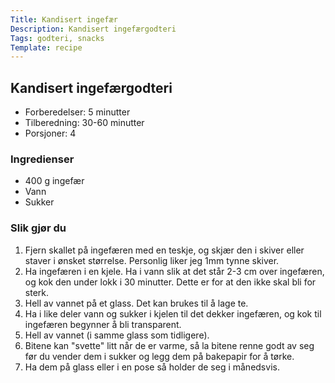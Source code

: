 ```yaml
---
Title: Kandisert ingefær
Description: Kandisert ingefærgodteri
Tags: godteri, snacks
Template: recipe
---
```

## Kandisert ingefærgodteri
<!-- ![Naan bread](%assets_url%/naan.jpg) -->

- Forberedelser: 5 minutter
- Tilberedning: 30-60 minutter
- Porsjoner: 4

### Ingredienser
<!-- for eksempel - 7g tørrgjær -->

- 400 g ingefær
- Vann
- Sukker

### Slik gjør du

1. Fjern skallet på ingefæren med en teskje, og skjær den i skiver eller staver i ønsket størrelse. Personlig liker jeg 1mm tynne skiver.
2. Ha ingefæren i en kjele. Ha i vann slik at det står 2-3 cm over ingefæren, og kok den under lokk i 30 minutter. Dette er for at den ikke skal bli for sterk.
3. Hell av vannet på et glass. Det kan brukes til å lage te.
4. Ha i like deler vann og sukker i kjelen til det dekker ingefæren, og kok til ingefæren begynner å bli transparent.
5. Hell av vannet (i samme glass som tidligere).
6. Bitene kan "svette" litt når de er varme, så la bitene renne godt av seg før du vender dem i sukker og legg dem på bakepapir for å tørke.
7. Ha dem på glass eller i en pose så holder de seg i månedsvis.
